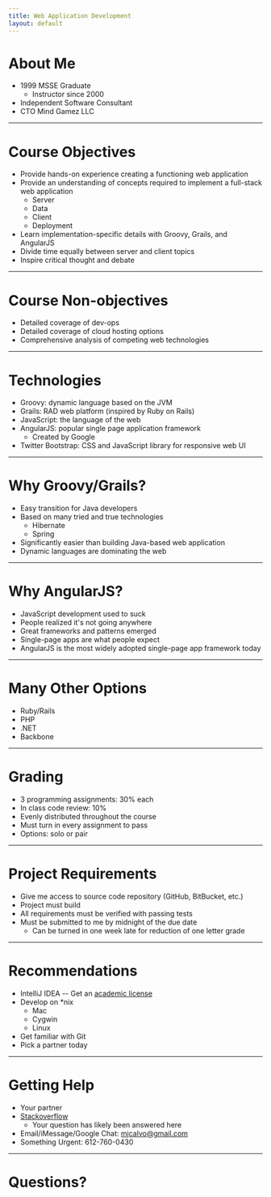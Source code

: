 ```yaml
---
title: Web Application Development
layout: default
---
```


# About Me
- 1999 MSSE Graduate
  - Instructor since 2000
- Independent Software Consultant
- CTO Mind Gamez LLC

---

# Course Objectives
- Provide hands-on experience creating a functioning web application
- Provide an understanding of concepts required to implement a full-stack web application
  - Server
  - Data
  - Client
  - Deployment
- Learn implementation-specific details with Groovy, Grails, and AngularJS
- Divide time equally between server and client topics
- Inspire critical thought and debate

---

# Course Non-objectives
- Detailed coverage of dev-ops
- Detailed coverage of cloud hosting options
- Comprehensive analysis of competing web technologies

---

# Technologies
- Groovy: dynamic language based on the JVM
- Grails: RAD web platform (inspired by Ruby on Rails)
- JavaScript: the language of the web
- AngularJS: popular single page application framework
  - Created by Google
- Twitter Bootstrap\: CSS and JavaScript library for responsive web UI

---

# Why Groovy/Grails?
- Easy transition for Java developers
- Based on many tried and true technologies
  - Hibernate
  - Spring
- Significantly easier than building Java-based web application
- Dynamic languages are dominating the web

---

# Why AngularJS?
- JavaScript development used to suck
- People realized it\'s not going anywhere
- Great frameworks and patterns emerged
- Single-page apps are what people expect
- AngularJS is the most widely adopted single-page app framework today

---

# Many Other Options
- Ruby/Rails
- PHP
- .NET
- Backbone

---

# Grading
- 3 programming assignments: 30% each
- In class code review: 10%
- Evenly distributed throughout the course
- Must turn in every assignment to pass
- Options: solo or pair

---

# Project Requirements
- Give me access to source code repository (GitHub, BitBucket, etc.)
- Project must build
- All requirements must be verified with passing tests
- Must be submitted to me by midnight of the due date
  - Can be turned in one week late for reduction of one letter grade

---

# Recommendations
- IntelliJ IDEA
-- Get an [academic license](https://www.jetbrains.com/estore/students/)
- Develop on *nix
  - Mac
  - Cygwin
  - Linux
- Get familiar with Git
- Pick a partner today

---

# Getting Help
- Your partner
- [Stackoverflow](http://stackoverflow.com)
  - Your question has likely been answered here
- Email/iMessage/Google Chat: mjcalvo@gmail.com
- Something Urgent: 612-760-0430

---

# Questions?
